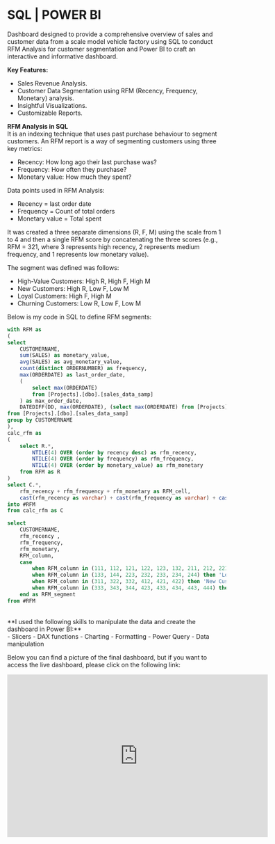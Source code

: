 # SQL | POWER BI
Dashboard designed to provide a comprehensive overview of sales and customer data from a scale model vehicle factory using SQL to conduct RFM Analysis for customer segmentation and Power BI to craft an interactive and informative dashboard.<br/>

**Key Features:**<br/>
- Sales Revenue Analysis.
- Customer Data Segmentation using RFM (Recency, Frequency, Monetary) analysis.
- Insightful Visualizations.
- Customizable Reports.<br/>

**RFM Analysis in SQL**<br/>
 It is an indexing technique that uses past purchase behaviour to segment customers. An RFM report is a way of segmenting customers using three key metrics:
- Recency: How long ago their last purchase was?
- Frequency: How often they purchase?
- Monetary value: How much they spent?<br/>
  
Data points used in RFM Analysis:<br/>
- Recency = last order date
- Frequency = Count of total orders
- Monetary value = Total spent<br/>
  
It was created a three separate dimensions (R, F, M) using the scale from 1 to 4 and then a single RFM score by concatenating the three scores (e.g., RFM = 321, where 3 represents high recency, 2 represents medium frequency, and 1 represents low monetary value).<br/>

The segment was defined was follows:<br/>
- High-Value Customers: High R, High F, High M
- New Customers: High R, Low F, Low M
- Loyal Customers: High F, High M
- Churning Customers: Low R, Low F, Low M<br/>
  
Below is my code in SQL to define RFM segments:<br/>

```sql
with RFM as
(
select
	CUSTOMERNAME,
	sum(SALES) as monetary_value,
	avg(SALES) as avg_monetary_value,
	count(distinct ORDERNUMBER) as frequency,
	max(ORDERDATE) as last_order_date,
	(
		select max(ORDERDATE)
		from [Projects].[dbo].[sales_data_samp]
	) as max_order_date,
	DATEDIFF(DD, max(ORDERDATE), (select max(ORDERDATE) from [Projects].[dbo].[sales_data_samp])) as recency
from [Projects].[dbo].[sales_data_samp]
group by CUSTOMERNAME
),
calc_rfm as
(
	select R.*,
		NTILE(4) OVER (order by recency desc) as rfm_recency,
		NTILE(4) OVER (order by frequency) as rfm_frequency,
		NTILE(4) OVER (order by monetary_value) as rfm_monetary
	from RFM as R
)
select C.*,
	rfm_recency + rfm_frequency + rfm_monetary as RFM_cell,
	cast(rfm_recency as varchar) + cast(rfm_frequency as varchar) + cast(rfm_monetary as varchar) as RFM_column
into #RFM
from calc_rfm as C

select 
	CUSTOMERNAME,
	rfm_recency , 
	rfm_frequency,
	rfm_monetary,
	RFM_column,
	case
		when RFM_column in (111, 112, 121, 122, 123, 132, 211, 212, 221, 222) then 'Churning Customers'
		when RFM_column in (133, 144, 223, 232, 233, 234, 244) then 'Loyal Customers'
		when RFM_column in (311, 322, 332, 412, 421, 422) then 'New Customers'
		when RFM_column in (333, 343, 344, 423, 433, 434, 443, 444) then 'High-Value Customers'
	end as RFM_segment
from #RFM
```
<br/>
**I used the following skills to manipulate the data and create the dashboard in Power BI:**<br/>
- Slicers
- DAX functions
- Charting
- Formatting
- Power Query
- Data manipulation

Below you can find a picture of the final dashboard, but if you want to access the live dashboard, please click on the following link:<br/>

<iframe title="RFM_Dash" width="600" height="373.5" src="https://app.powerbi.com/view?r=eyJrIjoiNGE2OTNhYjQtY2IwYy00NGZlLWE4ODAtNThjYTNhYjM0M2YzIiwidCI6ImNmYjlhNzBkLTMyY2UtNDM1NS05ZGRmLWMwOTFlOTZiZGIxYyJ9" frameborder="0" allowFullScreen="true"></iframe>
